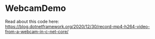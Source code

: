 # WebcamDemo

Read about this code here: https://blog.dotnetframework.org/2020/12/30/record-mp4-h264-video-from-a-webcam-in-c-net-core/
